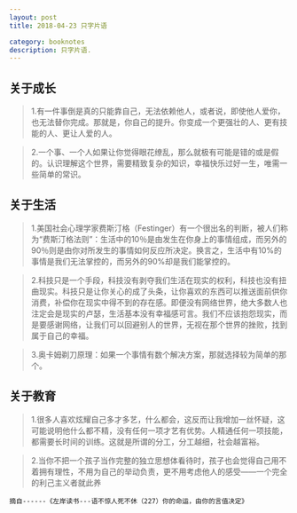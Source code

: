 ```yaml
---
layout: post
title: 2018-04-23 只字片语

category: booknotes
description: 只字片语.
---
```





## 关于成长
>1.有一件事倒是真的只能靠自己，无法依赖他人，或者说，即使他人爱你，也无法替你完成。那就是，你自己的提升。你变成一个更强壮的人、更有技能的人、更让人爱的人。

>2.一个事、一个人如果让你觉得眼花缭乱，那么就极有可能是错的或是假的。认识理解这个世界，需要精致复杂的知识，幸福快乐过好一生，唯需一些简单的常识。

## 关于生活

>1.美国社会心理学家费斯汀格（Festinger）有一个很出名的判断，被人们称为“费斯汀格法则”：生活中的10％是由发生在你身上的事情组成，而另外的90％则是由你对所发生的事情如何反应所决定。换言之，生活中有10%的事情是我们无法掌控的，而另外的90%却是我们能掌控的。

>2.科技只是一个手段，科技没有剥夺我们生活在现实的权利，科技也没有扭曲现实。科技只是让你关心的成了头条，让你喜欢的东西可以推送面前供你消费，补偿你在现实中得不到的存在感。即便没有网络世界，绝大多数人也注定会是现实的卢瑟，生活基本没有幸福感可言。我们不应该抱怨现实，而是要感谢网络，让我们可以回避别人的世界，无视在那个世界的挫败，找到属于自己的幸福。

>3.奥卡姆剃刀原理：如果一个事情有数个解决方案，那就选择较为简单的那个。

## 关于教育

>1.很多人喜欢炫耀自己多才多艺，什么都会，这反而让我增加一丝怀疑，这可能说明他什么都不精，没有任何一项才艺有优势。人精通任何一项技能，都需要长时间的训练。这就是所谓的分工，分工越细，社会越富裕。

>2.当你不把一个孩子当作完整的独立思想体看待时，孩子也会觉得自己用不着拥有理性，不用为自己的举动负责，更不用考虑他人的感受——一个完全的利己主义者就此养

	摘自------《左岸读书---语不惊人死不休（227）你的命运，由你的言值决定》




